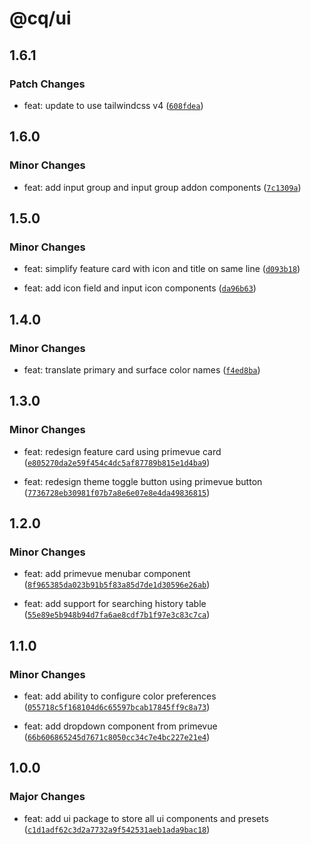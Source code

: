 # @cq/ui

## 1.6.1

### Patch Changes

- feat: update to use tailwindcss v4 ([`608fdea`](https://github.com/jordanshatford/clip-queue/commit/608fdea009a4db479ebea073fef449b8d35dc0e2))

## 1.6.0

### Minor Changes

- feat: add input group and input group addon components ([`7c1309a`](https://github.com/jordanshatford/clip-queue/commit/7c1309a729f550325ceaaa3296ba713305d0f08f))

## 1.5.0

### Minor Changes

- feat: simplify feature card with icon and title on same line ([`d093b18`](https://github.com/jordanshatford/clip-queue/commit/d093b181299653ed90130646fc8c08ffc2f27202))

- feat: add icon field and input icon components ([`da96b63`](https://github.com/jordanshatford/clip-queue/commit/da96b637d8e4edb390a54c49645368d887e57ac4))

## 1.4.0

### Minor Changes

- feat: translate primary and surface color names ([`f4ed8ba`](https://github.com/jordanshatford/clip-queue/commit/f4ed8ba09129b50f8b2bf5596f23a237cb61d461))

## 1.3.0

### Minor Changes

- feat: redesign feature card using primevue card ([`e805270da2e59f454c4dc5af87789b815e1d4ba9`](https://github.com/jordanshatford/clip-queue/commit/e805270da2e59f454c4dc5af87789b815e1d4ba9))

- feat: redesign theme toggle button using primevue button ([`7736728eb30981f07b7a8e6e07e8e4da49836815`](https://github.com/jordanshatford/clip-queue/commit/7736728eb30981f07b7a8e6e07e8e4da49836815))

## 1.2.0

### Minor Changes

- feat: add primevue menubar component ([`8f965385da023b91b5f83a85d7de1d30596e26ab`](https://github.com/jordanshatford/clip-queue/commit/8f965385da023b91b5f83a85d7de1d30596e26ab))

- feat: add support for searching history table ([`55e89e5b948b94d7fa6ae8cdf7b1f97e3c83c7ca`](https://github.com/jordanshatford/clip-queue/commit/55e89e5b948b94d7fa6ae8cdf7b1f97e3c83c7ca))

## 1.1.0

### Minor Changes

- feat: add ability to configure color preferences ([`055718c5f168104d6c65597bcab17845ff9c8a73`](https://github.com/jordanshatford/clip-queue/commit/055718c5f168104d6c65597bcab17845ff9c8a73))

- feat: add dropdown component from primevue ([`66b606865245d7671c8050cc34c7e4bc227e21e4`](https://github.com/jordanshatford/clip-queue/commit/66b606865245d7671c8050cc34c7e4bc227e21e4))

## 1.0.0

### Major Changes

- feat: add ui package to store all ui components and presets ([`c1d1adf62c3d2a7732a9f542531aeb1ada9bac18`](https://github.com/jordanshatford/clip-queue/commit/c1d1adf62c3d2a7732a9f542531aeb1ada9bac18))
